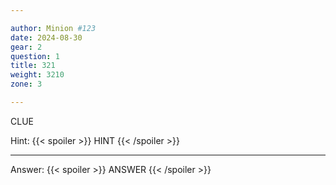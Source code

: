 ```yaml
---

author: Minion #123
date: 2024-08-30
gear: 2
question: 1
title: 321
weight: 3210
zone: 3

---
```


CLUE

Hint: {{< spoiler >}} HINT {{< /spoiler >}}

---

Answer: {{< spoiler >}} ANSWER {{< /spoiler >}}

